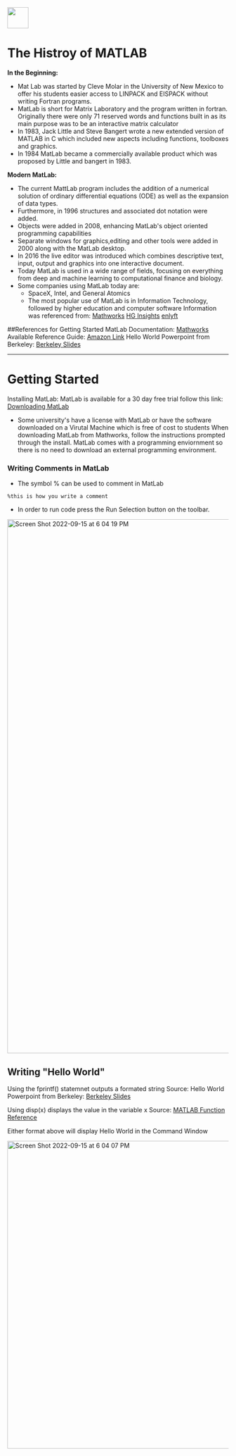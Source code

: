 
<img src="https://user-images.githubusercontent.com/113360762/190497054-77f17b7d-10d6-4efc-9806-dfdb08e7347d.png" width="48">


# The Histroy of MATLAB 
**In the Beginning:**

- Mat Lab was started by Cleve Molar in the University of New Mexico to offer his students easier access to LINPACK and EISPACK without writing Fortran programs.
- MatLab is short for Matrix Laboratory and the program written in fortran. Originally there were only 71 reserved words and functions built in as its main purpose was to be an interactive matrix calculator
- In 1983, Jack Little and Steve Bangert wrote a new extended version of MATLAB in C which included new aspects including functions, toolboxes and graphics.
- In 1984 MatLab became a commercially available product which was proposed by Little and bangert in 1983. 

**Modern MatLab:**

- The current MattLab program includes the addition of a numerical solution of ordinary differential equations (ODE) as well as the expansion of data types. 
- Furthermore, in 1996 structures and associated dot notation were added.
- Objects were added in 2008, enhancing MatLab's object oriented programming capabilities 
- Separate windows for graphics,editing and other tools were added in 2000 along with the MatLab desktop. 
- In 2016 the live editor was introduced which combines descriptive text, input, output and graphics into one interactive document. 
- Today MatLab is used in a wide range of fields, focusing on everything from deep and machine learning to computational finance and biology.
- Some companies using MatLab today are:
    - SpaceX, Intel, and General Atomics
    - The most popular use of MatLab is in Information Technology, followed by higher education and computer software 
Information was referenced from: 
[Mathworks](https://www.mathworks.com/company/newsletters/articles/a-brief-history-of-matlab.html) 
[HG Insights](https://discovery.hgdata.com/product/matlab)
[enlyft](https://enlyft.com/tech/products/matlab)

##References for Getting Started 
MatLab Documentation: [Mathworks](https://www.mathworks.com/help/matlab/) 
Available Reference Guide: [Amazon Link](https://www.amazon.com/Getting-Started-MATLAB-Introduction-Scientists/dp/0199731241) 
Hello World Powerpoint from Berkeley: [Berkeley Slides](https://math.berkeley.edu/~ehallman/98-fa18/lectures/lectureNotes1.pdf) 


---------------------------------------------------------------------------------------------------------------------------------------


# Getting Started 
Installing MatLab:
MatLab is available for a 30 day free trial follow this link: [Downloading MatLab](https://www.mathworks.com/downloads/message/error_page/unlicensed?release=R2022b)
  - Some university's have a license with MatLab or have the software downloaded on a Virutal Machine which is free of cost to students
When downloading MatLab from Mathworks, follow the instructions prompted through the install.
MatLab comes with a programming enviornment so there is no need to download an external programming environment. 

### Writing Comments in MatLab
- The symbol % can be used to comment in MatLab
``` cadence 
%this is how you write a comment
``` 

- In order to run code press the Run Selection button on the toolbar.
<img width="1213" alt="Screen Shot 2022-09-15 at 6 04 19 PM" src="https://user-images.githubusercontent.com/113360762/190516881-61af568d-fbd1-42e4-ad29-67b9d8283d3e.png">

## Writing "Hello World"

Using the fprintf() statemnet outputs a formated string 
Source: Hello World Powerpoint from Berkeley: [Berkeley Slides](https://math.berkeley.edu/~ehallman/98-fa18/lectures/lectureNotes1.pdf)  

Using disp(x) displays the value in the variable x
Source: [MATLAB Function Reference](http://www.ece.northwestern.edu/local-apps/matlabhelp/techdoc/ref/display.html#:~:text=display%20(MATLAB%20Functions)&text=display(X)%20prints%20the%20value,sin(A)%3B%20does%20not.)  

Either format above will display Hello World in the Command Window

<img width="699" alt="Screen Shot 2022-09-15 at 6 04 07 PM" src="https://user-images.githubusercontent.com/113360762/190516860-8ae44f88-3fb1-47c4-8e5f-1ddf81d459ae.png">







